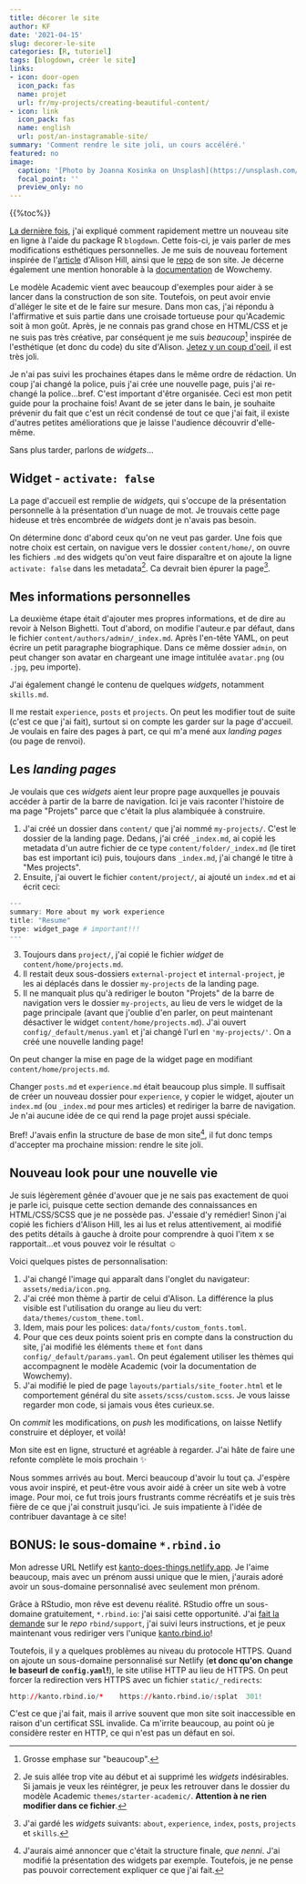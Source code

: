 ```yaml
---
title: décorer le site
author: KF
date: '2021-04-15'
slug: decorer-le-site
categories: [R, tutoriel]
tags: [blogdown, créer le site]
links:
- icon: door-open
  icon_pack: fas
  name: projet
  url: fr/my-projects/creating-beautiful-content/
- icon: link
  icon_pack: fas
  name: english
  url: post/an-instagramable-site/
summary: 'Comment rendre le site joli, un cours accéléré.'
featured: no
image:
  caption: '[Photo by Joanna Kosinka on Unsplash](https://unsplash.com/photos/1_CMoFsPfso)'
  focal_point: ''
  preview_only: no
---
```


<!--
{{< table_of_contents >}}
-->

{{%toc%}}

[La dernière fois](/fr/post/l-origine-du-site/), j'ai expliqué comment rapidement mettre un nouveau site en ligne à l'aide du package R `blogdown`. Cette fois-ci, je vais parler de mes modifications esthétiques personnelles. Je me suis de nouveau fortement inspirée de l'[article](https://alison.rbind.io/post/new-year-new-blogdown/) d'Alison Hill, ainsi que le [repo](https://github.com/rbind/apreshill) de son site. Je décerne également une mention honorable à la [documentation](https://wowchemy.com/docs/) de Wowchemy.

Le modèle Academic vient avec beaucoup d'exemples pour aider à se lancer dans la construction de son site. Toutefois, on peut avoir envie d'alléger le site et de le faire sur mesure. Dans mon cas, j'ai répondu à l'affirmative et suis partie dans une croisade tortueuse pour qu'Academic soit à mon goût. Après, je ne connais pas grand chose en HTML/CSS et je ne suis pas très créative, par conséquent je me suis _beaucoup_[^1] inspirée de l'esthétique (et donc du code) du site d'Alison. [Jetez y un coup d'oeil](https://alison.rbind.io), il est très joli.

[^1]:Grosse emphase sur "beaucoup".

Je n'ai pas suivi les prochaines étapes dans le même ordre de rédaction. Un coup j'ai changé la police, puis j'ai crée une nouvelle page, puis j'ai re-changé la police...bref. C'est important d'être organisée. Ceci est mon petit guide pour la prochaine fois! Avant de se jeter dans le bain, je souhaite prévenir du fait que c'est un récit condensé de tout ce que j'ai fait, il existe d'autres petites améliorations que je laisse l'audience découvrir d'elle-même.

Sans plus tarder, parlons de _widgets_...

## Widget - `activate: false`

La page d'accueil est remplie de _widgets_, qui s'occupe de la présentation personnelle à la présentation d'un nuage de mot. Je trouvais cette page hideuse et très encombrée de _widgets_ dont je n'avais pas besoin.

On détermine donc d'abord ceux qu'on ne veut pas garder. Une fois que notre choix est certain, on navigue vers le dossier `content/home/`, on ouvre les fichiers `.md` des widgets qu'on veut faire disparaître et on ajoute la ligne `activate: false` dans les metadata[^2]. Ca devrait bien épurer la page[^3].

[^2]:Je suis allée trop vite au début et ai supprimé les _widgets_ indésirables. Si jamais je veux les réintégrer, je peux les retrouver dans le dossier du modèle Academic `themes/starter-academic/`. **Attention à ne rien modifier dans ce fichier**.
[^3]:J'ai gardé les _widgets_ suivants: `about`, `experience`, `index`, `posts`, `projects` et `skills`.

## Mes informations personnelles

La deuxième étape était d'ajouter mes propres informations, et de dire au revoir à Nelson Bighetti. Tout d'abord, on modifie l'auteur.e par défaut, dans le fichier `content/authors/admin/_index.md`. Après l'en-tête YAML, on peut écrire un petit paragraphe biographique. Dans ce même dossier `admin`, on peut changer son avatar en chargeant une image intitulée `avatar.png` (ou `.jpg`, peu importe).

J'ai également changé le contenu de quelques _widgets_, notamment `skills.md`.

Il me restait `experience`, `posts` et `projects`. On peut les modifier tout de suite (c'est ce que j'ai fait), surtout si on compte les garder sur la page d'accueil. Je voulais en faire des pages à part, ce qui m'a mené aux _landing pages_ (ou page de renvoi).

## Les _landing pages_

Je voulais que ces _widgets_ aient leur propre page auxquelles je pouvais accéder à partir de la barre de navigation. Ici je vais raconter l'histoire de ma page "Projets" parce que c'était la plus alambiquée à construire.

1. J'ai créé un dossier dans `content/` que j'ai nommé `my-projects/`. C'est le dossier de la landing page. Dedans, j'ai créé `_index.md`, ai copié les metadata d'un autre fichier de ce type `content/folder/_index.md` (le tiret bas est important ici) puis, toujours dans `_index.md`, j'ai changé le titre à "Mes projects".
2. Ensuite, j'ai ouvert le fichier `content/project/`, ai ajouté un `index.md` et ai écrit ceci:


```r
---
summary: More about my work experience
title: "Resume"
type: widget_page # important!!!
---
```

3. Toujours dans `project/`, j'ai copié le fichier _widget_ de `content/home/projects.md`.
4. Il restait deux sous-dossiers `external-project` et `internal-project`, je les ai déplacés dans le dossier `my-projects` de la landing page.
5. Il ne manquait plus qu'à rediriger le bouton "Projets" de la barre de navigation vers le dossier `my-projects`, au lieu de vers le widget de la page principale (avant que j'oublie d'en parler, on peut maintenant désactiver le widget `content/home/projects.md`). J'ai ouvert `config/_default/menus.yaml` et j'ai changé l'url en `'my-projects/'`. On a créé une nouvelle landing page!

On peut changer la mise en page de la widget page en modifiant `content/home/projects.md`.

Changer `posts.md` et `experience.md` était beaucoup plus simple. Il suffisait de créer un nouveau dossier pour `experience`, y copier le widget, ajouter un `index.md` (ou `_index.md` pour mes articles) et rediriger la barre de navigation. Je n'ai aucune idée de ce qui rend la page projet aussi spéciale.

Bref! J'avais enfin la structure de base de mon site[^4], il fut donc temps d'accepter ma prochaine mission: rendre le site joli.

[^4]:J'aurais aimé annoncer que c'était la structure finale, _que nenni_. J'ai modifié la présentation des widgets par exemple. Toutefois, je ne pense pas pouvoir correctement expliquer ce que j'ai fait.

## Nouveau look pour une nouvelle vie

Je suis légèrement gênée d'avouer que je ne sais pas exactement de quoi je parle ici, puisque cette section demande des connaissances en HTML/CSS/SCSS que je ne possède pas. J'essaie d'y remédier! Sinon j'ai copié les fichiers d'Alison Hill, les ai lus et relus attentivement, ai modifié des petits détails à gauche à droite pour comprendre à quoi l'item x se rapportait...et vous pouvez voir le résultat :relaxed:

Voici quelques pistes de personnalisation:

1. J'ai changé l'image qui apparaît dans l'onglet du navigateur: `assets/media/icon.png`.
2. J'ai créé mon thème à partir de celui d'Alison. La différence la plus visible est l'utilisation du orange au lieu du vert: `data/themes/custom_theme.toml`.
3. Idem, mais pour les polices: `data/fonts/custom_fonts.toml`.
4. Pour que ces deux points soient pris en compte dans la construction du site, j'ai modifié les éléments `theme` et `font` dans `config/_default/params.yaml`. On peut également utiliser les thèmes qui accompagnent le modèle Academic (voir la documentation de Wowchemy).
5. J'ai modifié le pied de page `layouts/partials/site_footer.html` et le comportement général du site `assets/scss/custom.scss`. Je vous laisse regarder mon code, si jamais vous êtes curieux.se.

On _commit_ les modifications, on _push_ les modifications, on laisse Netlify construire et déployer, et voilà!

Mon site est en ligne, structuré et agréable à regarder. J'ai hâte de faire une refonte complète le mois prochain :sparkles:

Nous sommes arrivés au bout. Merci beaucoup d'avoir lu tout ça. J'espère vous avoir inspiré, et peut-être vous avoir aidé à créer un site web à votre image. Pour moi, ce fut trois jours frustrants comme récréatifs et je suis très fière de ce que j'ai construit jusqu'ici. Je suis impatiente à l'idée de contribuer davantage à ce site!

## BONUS: le sous-domaine `*.rbind.io`

Mon adresse URL Netlify est [kanto-does-things.netlify.app](https://kanto-does-things.netlify.app). Je l'aime beaucoup, mais avec un prénom aussi unique que le mien, j'aurais adoré avoir un sous-domaine personnalisé avec seulement mon prénom.

Grâce à RStudio, mon rêve est devenu réalité. RStudio offre un sous-domaine gratuitement, `*.rbind.io`: j'ai saisi cette opportunité. J'ai [fait la demande](https://alison.rbind.io/post/2017-06-12-up-and-running-with-blogdown/#rbindio-domain-names) sur le _repo_ `rbind/support`, j'ai suivi leurs instructions, et je peux maintenant vous rediriger vers l'unique [kanto.rbind.io](http://kanto.rbind.io)!

Toutefois, il y a quelques problèmes au niveau du protocole HTTPS. Quand on ajoute un sous-domaine personnalisé sur Netlify (**et donc qu'on change le baseurl de `config.yaml`!**), le site utilise HTTP au lieu de HTTPS. On peut forcer la redirection vers HTTPS avec un fichier `static/_redirects`:


```r
http://kanto.rbind.io/*    https://kanto.rbind.io/:splat  301!
```

C'est ce que j'ai fait, mais il arrive souvent que mon site soit inaccessible en raison d'un certificat SSL invalide. Ca m'irrite beaucoup, au point où je considère rester en HTTP, ce qui n'est pas un défaut en soi.
